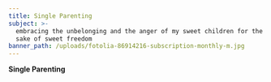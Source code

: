 ```yaml
---
title: Single Parenting
subject: >-
  embracing the unbelonging and the anger of my sweet children for the blessed
  sake of sweet freedom
banner_path: /uploads/fotolia-86914216-subscription-monthly-m.jpg
---
```


**Single Parenting**